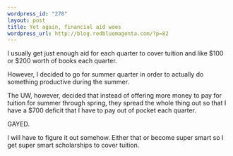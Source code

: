 ```yaml
--- 
wordpress_id: "278"
layout: post
title: Yet again, financial aid woes
wordpress_url: http://blog.redbluemagenta.com/?p=82
---
```

I usually get just enough aid for each quarter to cover tuition and like $100 or $200 worth of books each quarter.

However, I decided to go for summer quarter in order to actually do something productive during the summer.

The UW, however, decided that instead of offering more money to pay for tuition for summer through spring, they spread the whole thing out so that I have a $700 deficit that I have to pay out of pocket each quarter.

GAYED.

I will have to figure it out somehow.  Either that or become super smart so I get super smart scholarships to cover tuition.
